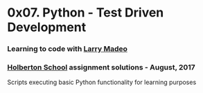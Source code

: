 # 0x07. Python - Test Driven Development

### Learning to code with [Larry Madeo](https://twitter.com/larmalade)

### [Holberton School](https://www.holbertonschool.com) assignment solutions - August, 2017

Scripts executing basic Python functionality for learning purposes
